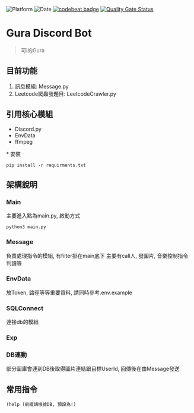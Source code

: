 ![Platform](https://img.shields.io/badge/Lang-Python-blue)
![Date](https://img.shields.io/github/last-commit/allen870619/GuraDiscordBot?style=flat)
[![codebeat badge](https://codebeat.co/badges/b77129ab-62e5-487e-9b06-373bed6c0d30)](https://codebeat.co/projects/github-com-allen870619-guradiscordbot-main)
[![Quality Gate Status](https://sonarcloud.io/api/project_badges/measure?project=allen870619_GuraDiscordBot&metric=alert_status)](https://sonarcloud.io/summary/new_code?id=allen870619_GuraDiscordBot)
# Gura Discord Bot
> 可i的Gura

## 目前功能
1. 訊息模組: Message.py
3. Leetcode爬蟲發題目: LeetcodeCrawler.py

## 引用核心模組
* Discord.py
* EnvData
* ffmpeg
<!-- * youtube-dl -->
<!-- * psutil -->

\* 安裝
```
pip install -r requirments.txt
```

## 架構說明
### Main
主要進入點為main.py, 啟動方式
```
python3 main.py
```

### Message
負責處理指令的模組, 有filter掛在main底下
主要有call人, 發圖片, 音樂控制指令判讀等

### EnvData
放Token, 路徑等等重要資料, 請同時參考.env.example

### SQLConnect
連接db的模組

### Exp

### DB連動
部分圖庫會連到DB後取得圖片連結跟目標UserId, 回傳後在由Message發送

## 常用指令
```
!help (前綴請根據DB, 預設為!)
```